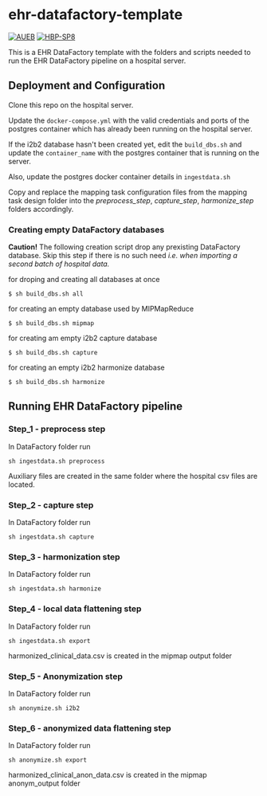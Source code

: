 # ehr-datafactory-template

[![AUEB](https://img.shields.io/badge/AUEB-RC-red.svg)](http://rc.aueb.gr/el/static/home) [![HBP-SP8](https://img.shields.io/badge/HBP-SP8-magenta.svg)](https://www.humanbrainproject.eu/en/follow-hbp/news/category/sp8-medical-informatics-platform/)

This is a EHR DataFactory template with the folders and scripts needed to run the EHR DataFactory pipeline on a hospital server.

## Deployment and Configuration

Clone this repo on the hospital server.

Update the `docker-compose.yml` with the valid credentials and ports of the postgres container which has already been running on the hospital server.

If the i2b2 database hasn't been created yet, edit the `build_dbs.sh` and update the `container_name` with the postgres container that is running on the server.

Also, update the postgres docker container details in `ingestdata.sh`

Copy and replace the mapping task configuration files from the mapping task design folder into the *preprocess_step*, *capture_step*, *harmonize_step* folders accordingly.

### Creating empty DataFactory databases

**Caution!** The following creation script drop any prexisting DataFactory database. Skip this step if there is no such need *i.e. when importing a second batch of hospital data.*


for droping and creating all databases at once
```shell
$ sh build_dbs.sh all
```

for creating an empty database used by MIPMapReduce
```shell
$ sh build_dbs.sh mipmap
```

for creating am empty i2b2 capture database
```shell
$ sh build_dbs.sh capture
```

for creating an empty i2b2 harmonize database
```shell
$ sh build_dbs.sh harmonize
```

## Running EHR DataFactory pipeline

### Step_1 - preprocess step

In DataFactory folder run

```shell
sh ingestdata.sh preprocess
```

Auxiliary files are created in the same folder where the hospital csv files are located.

### Step_2 - capture step

In DataFactory folder run 

```shell
sh ingestdata.sh capture
```


### Step_3 - harmonization step

In DataFactory folder run

```shell
sh ingestdata.sh harmonize
```

### Step_4 - local data flattening step

In DataFactory folder run 

```shell
sh ingestdata.sh export
```

harmonized_clinical_data.csv is created in the mipmap output folder 

### Step_5 - Anonymization step

In DataFactory folder run

```shell
sh anonymize.sh i2b2
```

### Step_6 - anonymized data flattening step

In DataFactory folder run

```shell
sh anonymize.sh export
```

harmonized_clinical_anon_data.csv is created in the mipmap anonym_output folder